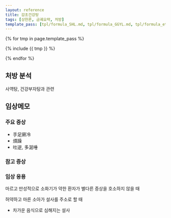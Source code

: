 ```yaml
---
layout: reference
title: 감초건강탕
tags: [상한론, 금궤요략, 처방]
template_pass: [tpl/formula_SHL.md, tpl/formula_GGYL.md, tpl/formula_etc.md]
---
```



{% for tmp in page.template_pass %}

{% include {{ tmp }} %}

{% endfor %}


## 처방 분석

사역탕, 건강부자탕과 관련

## 임상메모

### 주요 증상

* 手足厥冷
* 煩躁
* 吐逆, 多涎唾

### 참고 증상

### 임상 응용

마르고 만성적으로 소화기가 약한 환자가 별다른 증상을 호소하지 않을 때

허약하고 마른 소아가 설사를 주소로 할 때
* 차가운 음식으로 심해지는 설사
